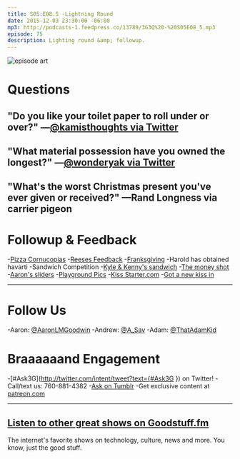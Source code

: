 ```yaml
---
title: S05:E08.5 -Lightning Round
date: 2015-12-03 23:30:00 -06:00
mp3: http://podcasts-1.feedpress.co/13789/3G3Q%20-%20S05E08_5.mp3
episode: 75
description: Lighting round &amp; followup.
---
```


![episode art][1]

# Questions

## "Do you like your toilet paper to roll under or over?" —[@kamisthoughts via Twitter][2]

## "What material possession have you owned the longest?" —[@wonderyak via Twitter][3]

## "What's the worst Christmas present you've ever given or received?" —Rand Longness via carrier pigeon

# Followup &amp; Feedback

-[Pizza Cornucopias][4]
-[Reeses Feedback][5]
-[Franksgiving][6]
-Harold has obtained havarti
-Sandwich Competition
-[Kyle &amp; Kenny's sandwich][7]
-[The money shot][8]
-[Aaron's sliders][9]
-[Playground Pics][10]
-[Kiss Starter.com][11]
-[Got a new kiss in][12]

***

# Follow Us
-Aaron: [@AaronLMGoodwin](http://twitter.com/aaronlmgoodwin)
-Andrew: [@A_Sav](http://twitter.com/a_sav)
-Adam: [@ThatAdamKid](http://twitter.com/thatadamkid)

# Braaaaaand Engagement
-[#Ask3G](http://twitter.com/intent/tweet?text={#Ask3G }) on Twitter!
-Call/text us: 760-881-4382
-[Ask on Tumblr](http://3g3q.co/ask)
-Get exclusive content at [patreon.com](http://www.patreon.com/3g3q)

***

## [Listen to other great shows on Goodstuff.fm](http://goodstuff.fm/)
The internet's favorite shows on technology, culture, news and more. You know, just the good stuff.

[1]: http://l.gdwn.co/1l6GR.png
[2]: http://twitter.com/kamisthoughts/status/665013107471724544
[3]: http://twitter.com/wonderyak/status/667592740624973824
[4]: http://l.gdwn.co/13voA
[5]: https://twitter.com/BryanMBrush/status/669272680651227141
[6]: http://www.10best.com/interests/foodie/franksgiving-a-new-american-tradition/
[7]: https://twitter.com/TransmissionAM/status/671199712381243392
[8]: https://twitter.com/TransmissionAM/status/671200098777346048
[9]: https://twitter.com/_3g3q/status/671339545783308288
[10]: http://m.imgur.com/a/EiTe8
[11]: http://kissstarter.com
[12]: https://twitter.com/princessharold/status/671044787735146496
